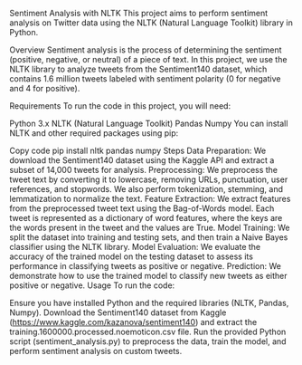 Sentiment Analysis with NLTK
This project aims to perform sentiment analysis on Twitter data using the NLTK (Natural Language Toolkit) library in Python.

Overview
Sentiment analysis is the process of determining the sentiment (positive, negative, or neutral) of a piece of text. In this project, we use the NLTK library to analyze tweets from the Sentiment140 dataset, which contains 1.6 million tweets labeled with sentiment polarity (0 for negative and 4 for positive).

Requirements
To run the code in this project, you will need:

Python 3.x
NLTK (Natural Language Toolkit)
Pandas
Numpy
You can install NLTK and other required packages using pip:

Copy code
pip install nltk pandas numpy
Steps
Data Preparation: We download the Sentiment140 dataset using the Kaggle API and extract a subset of 14,000 tweets for analysis.
Preprocessing: We preprocess the tweet text by converting it to lowercase, removing URLs, punctuation, user references, and stopwords. We also perform tokenization, stemming, and lemmatization to normalize the text.
Feature Extraction: We extract features from the preprocessed tweet text using the Bag-of-Words model. Each tweet is represented as a dictionary of word features, where the keys are the words present in the tweet and the values are True.
Model Training: We split the dataset into training and testing sets, and then train a Naive Bayes classifier using the NLTK library.
Model Evaluation: We evaluate the accuracy of the trained model on the testing dataset to assess its performance in classifying tweets as positive or negative.
Prediction: We demonstrate how to use the trained model to classify new tweets as either positive or negative.
Usage
To run the code:

Ensure you have installed Python and the required libraries (NLTK, Pandas, Numpy).
Download the Sentiment140 dataset from Kaggle (https://www.kaggle.com/kazanova/sentiment140) and extract the training.1600000.processed.noemoticon.csv file.
Run the provided Python script (sentiment_analysis.py) to preprocess the data, train the model, and perform sentiment analysis on custom tweets.
